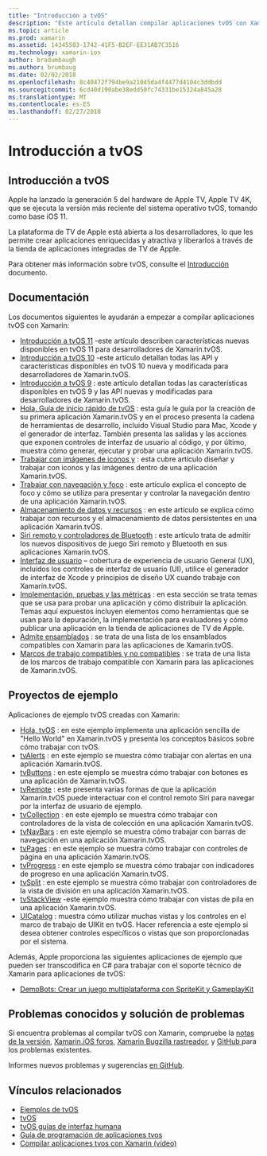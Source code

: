 ```yaml
---
title: "Introducción a tvOS"
description: "Este artículo detallan compilar aplicaciones tvOS con Xamarin."
ms.topic: article
ms.prod: xamarin
ms.assetid: 14345503-1742-41F5-B2EF-EE31AB7C3516
ms.technology: xamarin-ios
author: bradumbaugh
ms.author: brumbaug
ms.date: 02/02/2018
ms.openlocfilehash: 8c40472f794be9a21045da4f4477d4104c3ddbdd
ms.sourcegitcommit: 6cd40d190abe38edd50fc74331be15324a845a28
ms.translationtype: MT
ms.contentlocale: es-ES
ms.lasthandoff: 02/27/2018
---
```

# <a name="introduction-to-tvos"></a>Introducción a tvOS

## <a name="introducing-tvos"></a>Introducción a tvOS

Apple ha lanzado la generación 5 del hardware de Apple TV, Apple TV 4K, que se ejecuta la versión más reciente del sistema operativo tvOS, tomando como base iOS 11.

La plataforma de TV de Apple está abierta a los desarrolladores, lo que les permite crear aplicaciones enriquecidas y atractiva y liberarlos a través de la tienda de aplicaciones integradas de TV de Apple.

Para obtener más información sobre tvOS, consulte el [Introducción](~/ios/tvos/get-started/index.md) documento.

## <a name="documentation"></a>Documentación

Los documentos siguientes le ayudarán a empezar a compilar aplicaciones tvOS con Xamarin:

- [Introducción a tvOS 11](~/ios/tvos/platform/introduction-to-tvos11.md) -este artículo describen características nuevas disponibles en tvOS 11 para desarrolladores de Xamarin.tvOS.
- [Introducción a tvOS 10](~/ios/tvos/platform/introduction-to-tvos10/index.md) -este artículo detallan todas las API y características disponibles en tvOS 10 nueva y modificada para desarrolladores de Xamarin.tvOS.
- [Introducción a tvOS 9](~/ios/tvos/platform/tvos9.md) : este artículo detallan todas las características disponibles en tvOS 9 y las API nuevas y modificadas para desarrolladores de Xamarin.tvOS. 
- [Hola, Guía de inicio rápido de tvOS](~/ios/tvos/get-started/hello-tvos.md) : esta guía le guía por la creación de su primera aplicación Xamarin.tvOS y en el proceso presenta la cadena de herramientas de desarrollo, incluido Visual Studio para Mac, Xcode y el generador de interfaz. También presenta las salidas y las acciones que exponen controles de interfaz de usuario al código, y por último, muestra cómo generar, ejecutar y probar una aplicación Xamarin.tvOS.
- [Trabajar con imágenes de iconos y](~/ios/tvos/app-fundamentals/icons-images.md) : esta cubre artículo diseñar y trabajar con iconos y las imágenes dentro de una aplicación Xamarin.tvOS.
- [Trabajar con navegación y foco](~/ios/tvos/app-fundamentals/navigation-focus.md) : este artículo explica el concepto de foco y cómo se utiliza para presentar y controlar la navegación dentro de una aplicación Xamarin.tvOS.
- [Almacenamiento de datos y recursos](~/ios/tvos/app-fundamentals/resources-data-storage.md) : en este artículo se explica cómo trabajar con recursos y el almacenamiento de datos persistentes en una aplicación Xamarin.tvOS.
- [Siri remoto y controladores de Bluetooth](~/ios/tvos/platform/remote-bluetooth.md) : este artículo trata de admitir los nuevos dispositivos de juego Siri remoto y Bluetooth en sus aplicaciones Xamarin.tvOS.
- [Interfaz de usuario](~/ios/tvos/user-interface/index.md) – cobertura de experiencia de usuario General (UX), incluidos los controles de interfaz de usuario (UI), utilice el generador de interfaz de Xcode y principios de diseño UX cuando trabaje con Xamarin.tvOS.
- [Implementación, pruebas y las métricas](~/ios/tvos/deploy-test/index.md) : en esta sección se trata temas que se usa para probar una aplicación y cómo distribuir la aplicación. Temas aquí expuestos incluyen elementos como herramientas que se usan para la depuración, la implementación para evaluadores y cómo publicar una aplicación en la tienda de aplicaciones de TV de Apple.
- [Admite ensamblados](~/ios/tvos/internals/assemblies.md) : se trata de una lista de los ensamblados compatibles con Xamarin para las aplicaciones de Xamarin.tvOS.
- [Marcos de trabajo compatibles y no compatibles](~/ios/tvos/internals/frameworks.md) : se trata de una lista de los marcos de trabajo compatible con Xamarin para las aplicaciones de Xamarin.tvOS.

## <a name="sample-projects"></a>Proyectos de ejemplo

Aplicaciones de ejemplo tvOS creadas con Xamarin:

- [Hola, tvOS](https://developer.xamarin.com/samples/monotouch/tvos/Hello-tvOS/) : en este ejemplo implementa una aplicación sencilla de "Hello World" en Xamarin.tvOS y presenta los conceptos básicos sobre cómo trabajar con tvOS.
- [tvAlerts](https://developer.xamarin.com/samples/monotouch/tvos/tvAlerts/) : en este ejemplo se muestra cómo trabajar con alertas en una aplicación Xamarin.tvOS.
- [tvButtons](https://developer.xamarin.com/samples/monotouch/tvos/tvButtons/) : en este ejemplo se muestra cómo trabajar con botones es una aplicación de Xamarin.tvOS.
- [tvRemote](https://developer.xamarin.com/samples/monotouch/tvos/tvRemote/) : este presenta varias formas de que la aplicación Xamarin.tvOS puede interactuar con el control remoto Siri para navegar por la interfaz de usuario de ejemplo.
- [tvCollection](https://developer.xamarin.com/samples/monotouch/tvos/tvCollection/) : en este ejemplo se muestra cómo trabajar con controladores de la vista de colección en una aplicación Xamarin.tvOS.
- [tvNavBars](https://developer.xamarin.com/samples/monotouch/tvos/tvNavBars/) : en este ejemplo se muestra cómo trabajar con barras de navegación en una aplicación Xamarin.tvOS.
- [tvPages](https://developer.xamarin.com/samples/monotouch/tvos/tvPages/) : en este ejemplo se muestra cómo trabajar con controles de página en una aplicación Xamarin.tvOS.
- [tvProgress](https://developer.xamarin.com/samples/monotouch/tvos/tvProgress/) : en este ejemplo se muestra cómo trabajar con indicadores de progreso en una aplicación Xamarin.tvOS.
- [tvSplit](https://developer.xamarin.com/samples/monotouch/tvos/tvSplit/) : en este ejemplo se muestra cómo trabajar con controladores de la vista de división en una aplicación Xamarin.tvOS.
- [tvStackView](https://developer.xamarin.com/samples/monotouch/tvos/tvStackView/) -este ejemplo muestra cómo trabajar con vistas de pila en una aplicación Xamarin.tvOS.
- [UICatalog](https://developer.xamarin.com/samples/monotouch/tvos/UICatalog/) : muestra cómo utilizar muchas vistas y los controles en el marco de trabajo de UIKit en tvOS. Hacer referencia a este ejemplo si desea obtener controles específicos o vistas que son proporcionadas por el sistema.

Además, Apple proporciona las siguientes aplicaciones de ejemplo que pueden ser transcodifica en C# para trabajar con el soporte técnico de Xamarin para aplicaciones de tvOS:

- [DemoBots: Crear un juego multiplataforma con SpriteKit y GameplayKit](https://developer.apple.com/library/prerelease/tvos/samplecode/DemoBots/)

## <a name="known-issues-and-troubleshooting"></a>Problemas conocidos y solución de problemas

Si encuentra problemas al compilar tvOS con Xamarin, compruebe la [notas de la versión](http://releases.xamarin.com/), [Xamarin.iOS foros](https://forums.xamarin.com/categories/ios), [Xamarin Bugzilla rastreador](https://bugzilla.xamarin.com/query.cgi?product=iOS), y [GitHub ](https://github.com/xamarin/xamarin-macios/issues) para los problemas existentes. 

Informes nuevos problemas y sugerencias [en GitHub](https://github.com/xamarin/xamarin-macios/issues). 


## <a name="related-links"></a>Vínculos relacionados

- [Ejemplos de tvOS](https://developer.xamarin.com/samples/tvos/all/)
- [tvOS](https://developer.apple.com/tvos/)
- [tvOS guías de interfaz humana](https://developer.apple.com/tvos/human-interface-guidelines/)
- [Guía de programación de aplicaciones tvos](https://developer.apple.com/library/prerelease/tvos/documentation/General/Conceptual/AppleTV_PG/)
- [Compilar aplicaciones tvos con Xamarin (vídeo)](https://university.xamarin.com/lightninglectures/tvos-with-xamarin)
